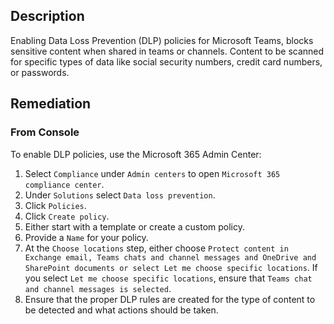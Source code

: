 ## Description

Enabling Data Loss Prevention (DLP) policies for Microsoft Teams, blocks sensitive content when shared in teams or channels. Content to be scanned for specific types of data like social security numbers, credit card numbers, or passwords.

## Remediation

### From Console

To enable DLP policies, use the Microsoft 365 Admin Center:

1. Select `Compliance` under `Admin centers` to open `Microsoft 365 compliance center`.
2. Under `Solutions` select `Data loss prevention`.
3. Click `Policies`.
4. Click `Create policy`.
5. Either start with a template or create a custom policy.
6. Provide a `Name` for your policy.
7. At the `Choose locations` step, either choose `Protect content in Exchange email, Teams chats and channel messages and OneDrive and SharePoint documents or select Let me choose specific locations`. If you select `Let me choose specific locations`, ensure that `Teams chat and channel messages is selected`.
8. Ensure that the proper DLP rules are created for the type of content to be detected and what actions should be taken.
